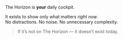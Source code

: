 The Horizon is **your** daily cockpit.

It exists to show only what matters _right now_.  
No distractions. No noise. No unnecessary complexity.

> If it’s not on The Horizon — it doesn’t exist today.
